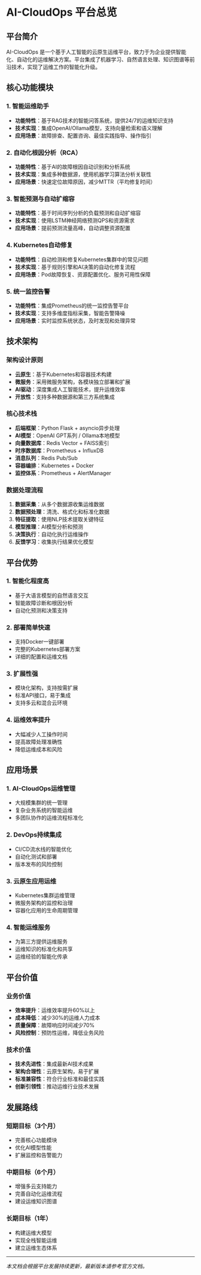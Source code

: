 # AI-CloudOps 平台总览

## 平台简介

AI-CloudOps 是一个基于人工智能的云原生运维平台，致力于为企业提供智能化、自动化的运维解决方案。平台集成了机器学习、自然语言处理、知识图谱等前沿技术，实现了运维工作的智能化升级。

## 核心功能模块

### 1. 智能运维助手
- **功能特性**：基于RAG技术的智能问答系统，提供24/7的运维知识支持
- **技术实现**：集成OpenAI/Ollama模型，支持向量检索和语义理解
- **应用场景**：故障排查、配置咨询、最佳实践指导、操作指引

### 2. 自动化根因分析（RCA）
- **功能特性**：基于AI的故障根因自动识别和分析系统
- **技术实现**：集成多种数据源，使用机器学习算法分析关联性
- **应用场景**：快速定位故障原因，减少MTTR（平均修复时间）

### 3. 智能预测与自动扩缩容
- **功能特性**：基于时间序列分析的负载预测和自动扩缩容
- **技术实现**：使用LSTM神经网络预测QPS和资源需求
- **应用场景**：提前预测流量高峰，自动调整资源配置

### 4. Kubernetes自动修复
- **功能特性**：自动检测和修复Kubernetes集群中的常见问题
- **技术实现**：基于规则引擎和AI决策的自动化修复流程
- **应用场景**：Pod故障恢复、资源配置优化、服务可用性保障

### 5. 统一监控告警
- **功能特性**：集成Prometheus的统一监控告警平台
- **技术实现**：支持多维度指标采集，智能告警降噪
- **应用场景**：实时监控系统状态，及时发现和处理异常

## 技术架构

### 架构设计原则
- **云原生**：基于Kubernetes和容器技术构建
- **微服务**：采用微服务架构，各模块独立部署和扩展
- **AI驱动**：深度集成人工智能技术，提升运维效率
- **开放性**：支持多种数据源和第三方系统集成

### 核心技术栈
- **后端框架**：Python Flask + asyncio异步处理
- **AI模型**：OpenAI GPT系列 / Ollama本地模型
- **向量数据库**：Redis Vector + FAISS索引
- **时序数据库**：Prometheus + InfluxDB
- **消息队列**：Redis Pub/Sub
- **容器编排**：Kubernetes + Docker
- **监控体系**：Prometheus + AlertManager

### 数据处理流程
1. **数据采集**：从多个数据源收集运维数据
2. **数据预处理**：清洗、格式化和标准化数据
3. **特征提取**：使用NLP技术提取关键特征
4. **模型推理**：AI模型分析和预测
5. **决策执行**：自动化执行运维操作
6. **反馈学习**：收集执行结果优化模型

## 平台优势

### 1. 智能化程度高
- 基于大语言模型的自然语言交互
- 智能故障诊断和根因分析
- 自动化预测和决策支持

### 2. 部署简单快速
- 支持Docker一键部署
- 完整的Kubernetes部署方案
- 详细的配置和运维文档

### 3. 扩展性强
- 模块化架构，支持按需扩展
- 标准API接口，易于集成
- 支持多云和混合云环境

### 4. 运维效率提升
- 大幅减少人工操作时间
- 提高故障处理准确性
- 降低运维成本和风险

## 应用场景

### 1. AI-CloudOps运维管理
- 大规模集群的统一管理
- 复杂业务系统的智能运维
- 多团队协作的运维流程标准化

### 2. DevOps持续集成
- CI/CD流水线的智能优化
- 自动化测试和部署
- 版本发布的风险控制

### 3. 云原生应用运维
- Kubernetes集群运维管理
- 微服务架构的监控和治理
- 容器化应用的生命周期管理

### 4. 智能运维服务
- 为第三方提供运维服务
- 运维知识的标准化和共享
- 运维经验的智能化传承

## 平台价值

### 业务价值
- **效率提升**：运维效率提升60%以上
- **成本降低**：减少30%的运维人力成本
- **质量保障**：故障响应时间减少70%
- **风险控制**：预防性运维，降低业务风险

### 技术价值
- **技术先进性**：集成最新AI技术成果
- **架构合理性**：云原生架构，易于扩展
- **标准兼容性**：符合行业标准和最佳实践
- **创新引领性**：推动运维行业技术发展

## 发展路线

### 短期目标（3个月）
- 完善核心功能模块
- 优化AI模型性能
- 扩展监控和告警能力

### 中期目标（6个月）
- 增强多云支持能力
- 完善自动化运维流程
- 建设运维知识图谱

### 长期目标（1年）
- 构建运维大模型
- 实现全栈智能运维
- 建立运维生态体系

---

*本文档会根据平台发展持续更新，最新版本请参考官方文档。*